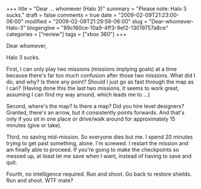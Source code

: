 +++
title = "Dear ... whomever (Halo 3)"
summary = "Please note: Halo 3 sucks."
draft = false
comments = true
date = "2009-02-09T21:23:00-06:00"
modified = "2009-02-09T21:29:59-06:00"
slug = "Dear-whomever-Halo-3"
blogengine = "89c160ce-10a9-4ff3-9ef2-13019757a8ce"
categories = ["review"]
tags = ["xbox 360"]
+++

<p>
Dear whomever,
</p>
<p>
Halo 3 sucks.
</p>
<p>
First,&nbsp;I can only play two missions (missions implying goals) at a time because there&#39;s far too much confusion after those two missions. What did I do, and why? Is there any point? Should I just go as fast through the&nbsp;map as I can? (Having done this the last two missions, it seems to work great, assuming I can find my way around, which leads me to&nbsp;...)
</p>
<p>
Second, where&#39;s the map? Is there a map? Did you hire level designers? Granted, there&#39;s an arrow, but it consistently points forwards. And that&#39;s only if you sit in one place or drive/walk around for approximately 15 minutes (give or take).
</p>
<p>
Third, no saving mid-mission. So everyone dies but me. I spend 20 minutes trying to get past something, alone. I&#39;m screwed. I restart the mission and am finally able to proceed. If you&#39;re going to make the checkpoints so messed up, at least let me save when I want, instead of having to save and quit.
</p>
<p>
Fourth, no intelligence required. Run and shoot. Go back to restore shields. Run and shoot. WTF mate?
</p>

